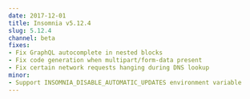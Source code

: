 ```yaml
---
date: 2017-12-01
title: Insomnia v5.12.4
slug: 5.12.4
channel: beta
fixes:
- Fix GraphQL autocomplete in nested blocks
- Fix code generation when multipart/form-data present
- Fix certain network requests hanging during DNS lookup
minor:
- Support INSOMNIA_DISABLE_AUTOMATIC_UPDATES environment variable
---
```

